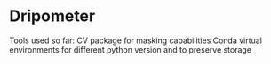 # Dripometer 
Tools used so far:
CV package for masking capabilities
Conda virtual environments for different python version and to preserve storage
